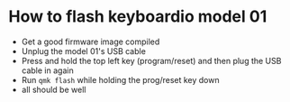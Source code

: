 # How to flash keyboardio model 01

- Get a good firmware image compiled
- Unplug the model 01's USB cable
- Press and hold the top left key (program/reset) and then plug the USB cable in again
- Run `qmk flash` while holding the prog/reset key down
- all should be well
